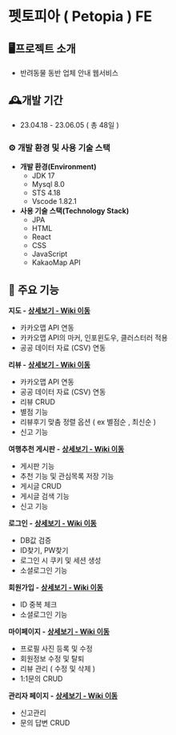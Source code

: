 펫토피아 ( Petopia ) FE
=============
## 🖥️프로젝트 소개
* 반려동물 동반 업체 안내 웹서비스

## 🕰️개발 기간
* 23.04.18 - 23.06.05 ( 총 48일 )

### ⚙️ 개발 환경 및 사용 기술 스택
* **개발 환경(Environment)**
  * JDK 17
  * Mysql 8.0
  * STS 4.18
  * Vscode 1.82.1
* **사용 기술 스택(Technology Stack)**
  * JPA
  * HTML
  * React
  * CSS
  * JavaScript
  * KakaoMap API

## 📌 주요 기능
**지도 -** **[상세보기 - Wiki 이동](https://github.com/dlrdyd97/Petopia_FE/wiki/%EC%A7%80%EB%8F%84-(-Map-)-%EA%B8%B0%EB%8A%A5-%EC%86%8C%EA%B0%9C--(-FE-))**
* 카카오맵 API 연동
* 카카오맵 API의 마커, 인포윈도우, 클러스터러 적용
* 공공 데이터 자료 (CSV) 연동

**리뷰 -** **[상세보기 - Wiki 이동](https://github.com/dlrdyd97/Petopia_FE/wiki/%EB%A6%AC%EB%B7%B0-%EA%B8%B0%EB%8A%A5-%EC%86%8C%EA%B0%9C-(-FE-))**
* 카카오맵 API 연동
* 공공 데이터 자료 (CSV) 연동
* 리뷰 CRUD
* 별점 기능
* 리뷰후기 맞춤 정렬 옵션 ( ex 별점순 , 최신순 )
* 신고 기능

**여행추천 게시판 -** **[상세보기 - Wiki 이동](https://github.com/dlrdyd97/Petopia_FE/wiki/%EC%97%AC%ED%96%89%EC%B6%94%EC%B2%9C-%EA%B8%B0%EB%8A%A5-%EC%86%8C%EA%B0%9C-(-FE-))**
* 게시판 기능
* 추천 기능 및 관심목록 저장 기능
* 게시글 CRUD
* 게시글 검색 기능
* 신고 기능

**로그인 -** **[상세보기 - Wiki 이동](https://github.com/dlrdyd97/Petopia_FE/wiki/%EB%A1%9C%EA%B7%B8%EC%9D%B8-%EA%B8%B0%EB%8A%A5-%EC%86%8C%EA%B0%9C-(-FE-))**
* DB값 검증
* ID찾기, PW찾기
* 로그인 시 쿠키 및 세션 생성
* 소셜로그인 기능

**회원가입 -** **[상세보기 - Wiki 이동](https://github.com/dlrdyd97/Petopia_FE/wiki/%ED%9A%8C%EC%9B%90%EA%B0%80%EC%9E%85-%EA%B8%B0%EB%8A%A5-%EC%86%8C%EA%B0%9C-(-FE-))**
* ID 중복 체크
* 소셜로그인 기능

**마이페이지 -** **[상세보기 - Wiki 이동](https://github.com/dlrdyd97/Petopia_FE/wiki/%EB%A7%88%EC%9D%B4%ED%8E%98%EC%9D%B4%EC%A7%80-%EA%B8%B0%EB%8A%A5-%EC%86%8C%EA%B0%9C-(-FE-))**
* 프로필 사진 등록 및 수정
* 회원정보 수정 및 탈퇴
* 리뷰 관리 ( 수정 및 삭제 )
* 1:1문의 CRUD

**관리자 페이지 -** **[상세보기 - Wiki 이동](https://github.com/dlrdyd97/Petopia_FE/wiki/%EA%B4%80%EB%A6%AC%EC%9E%90%ED%8E%98%EC%9D%B4%EC%A7%80-%EA%B8%B0%EB%8A%A5-%EC%86%8C%EA%B0%9C-(-FE-))**
* 신고관리
* 문의 답변 CRUD

